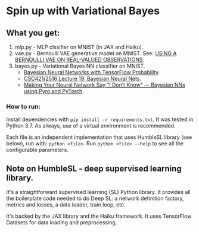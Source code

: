 # Spin up with Variational Bayes

## What you get:

1. mlp.py - MLP clssifier on MNIST (in JAX and Haiku).
2. vae.py - Bernoulli VAE generative model on MNIST.
   See: [USING A BERNOULLI VAE ON REAL-VALUED OBSERVATIONS](http://ruishu.io/2018/03/19/bernoulli-vae/).
3. bayes.py - Variational Bayes NN classifier on MNIST.
   * [Bayesian Neural Networks with TensorFlow Probability](https://towardsdatascience.com/bayesian-neural-networks-with-tensorflow-probability-fbce27d6ef6).
   * [CSC421/2516 Lecture 19: Bayesian Neural Nets](http://www.cs.toronto.edu/~rgrosse/courses/csc421_2019/slides/lec19.pdf).
   * [Making Your Neural Network Say “I Don’t Know” — Bayesian NNs using Pyro and PyTorch](https://towardsdatascience.com/making-your-neural-network-say-i-dont-know-bayesian-nns-using-pyro-and-pytorch-b1c24e6ab8cd).

### How to run:

Install dependencies with `pip install -r requirements.txt`. It was tested in Python 3.7. As always, use of a virtual environment is recommended.

Each file is an independent implementation that uses HumbleSL library (see below), run with: `python <file>`. Run `python <file> --help` to see all the configurable parameters.

## Note on HumbleSL - deep supervised learning library.

It's a straightforward supervised learning (SL) Python library. It provides all the boilerplate code needed to do Deep SL: a network definition factory, metrics and losses, a data loader, train loop, etc.

It's backed by the JAX library and the Haiku framework. It uses TensorFlow Datasets for data loading and preprocessing.


